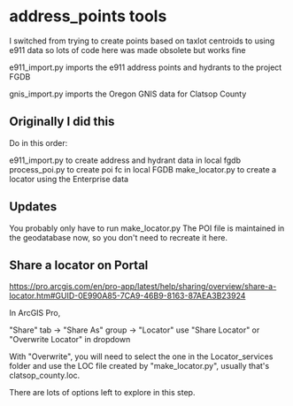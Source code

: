 # address_points tools

I switched from trying to create points based on taxlot centroids to using e911 data
so lots of code here was made obsolete but works fine

e911_import.py imports the e911 address points and hydrants to the project FGDB

gnis_import.py imports the Oregon GNIS data for Clatsop County

## Originally I did this

Do in this order:

e911_import.py to create address and hydrant data in local fgdb
process_poi.py to create poi fc in local FGDB
make_locator.py to create a locator using the Enterprise data

## Updates

You probably only have to run make_locator.py
The POI file is maintained in the geodatabase now, so you don't need to recreate it here.

## Share a locator on Portal

https://pro.arcgis.com/en/pro-app/latest/help/sharing/overview/share-a-locator.htm#GUID-0E990A85-7CA9-46B9-8163-87AEA3B23924

In ArcGIS Pro,

"Share" tab -> "Share As" group -> "Locator" use "Share Locator" or "Overwrite Locator" in dropdown

With "Overwrite", you will need to select the one in the Locator_services folder
and use the LOC file created by "make_locator.py", usually that's clatsop_county.loc.

There are lots of options left to explore in this step.

